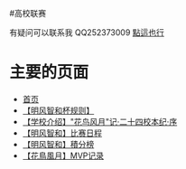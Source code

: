 #高校联赛

有疑问可以联系我 QQ252373009 [點這也行](http://wpa.qq.com/msgrd?v=3&site=qq&menu=yes&uin=252373009)

# 主要的页面

* [首页](index.md)
* [【明风智和杯规则】](hnfy.md)  
* [【学校介绍】"花鸟风月"记·二十四校本纪·序](bj.md)  
* [【明风智和】比赛日程](day.md)  
* [【明风智和】積分榜](pt.md)  
* [【花鳥風月】MVP记录](mvp.md)  
